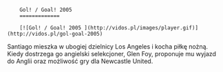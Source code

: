 
        Gol! / Goal! 2005 
        =============
        
        [![Gol! / Goal! 2005 ](http://vidos.pl/images/player.gif)](http://vidos.pl/gol-goal-2005)
        
        
 Santiago mieszka w ubogiej dzielnicy Los Angeles i kocha piłkę nożną. Kiedy dostrzega go angielski selekcjoner, Glen Foy, proponuje mu wyjazd do Anglii oraz możliwość gry dla Newcastle United.
    
